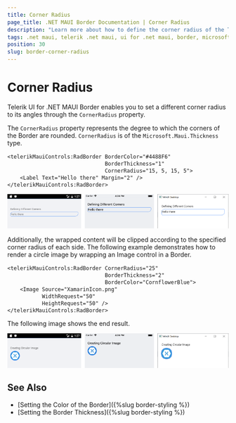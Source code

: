 ```yaml
---
title: Corner Radius
page_title: .NET MAUI Border Documentation | Corner Radius
description: "Learn more about how to define the corner radius of the Telerik UI for .NET MAUI Border control."
tags: .net maui, telerik .net maui, ui for .net maui, border, microsoft .net maui
position: 30
slug: border-corner-radius
---
```


# Corner Radius

Telerik UI for .NET MAUI Border enables you to set a different corner radius to its angles through the `CornerRadius` property.

The `CornerRadius` property represents the degree to which the corners of the Border are rounded. `CornerRadius` is of the `Microsoft.Maui.Thickness` type.

```XAML
<telerikMauiControls:RadBorder BorderColor="#4488F6"
							   BorderThickness="1"
							   CornerRadius="15, 5, 15, 5">
    <Label Text="Hello there" Margin="2" />
</telerikMauiControls:RadBorder>
```

![Border CornerRadius Example](images/border_corner_radius.png)

Additionally, the wrapped content will be clipped according to the specified corner radius of each side. The following example demonstrates how to render a circle image by wrapping an Image control in a Border.

```XAML
<telerikMauiControls:RadBorder CornerRadius="25"
							   BorderThickness="2"
							   BorderColor="CornflowerBlue">
    <Image Source="XamarinIcon.png"
		   WidthRequest="50"
		   HeightRequest="50" />
</telerikMauiControls:RadBorder>
```

The following image shows the end result.

![Border Circular Image](images/border_circular-image.png)

## See Also

- [Setting the Color of the Border]({%slug border-styling %})
- [Setting the Border Thickness]({%slug border-styling %})
